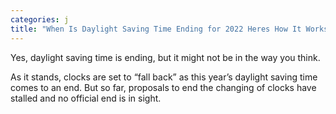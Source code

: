```yaml
---
categories: j
title: "When Is Daylight Saving Time Ending for 2022 Heres How It Works"
---
```


Yes, daylight saving time is ending, but it might not be in the way you think. 



As it stands, clocks are set to &#8220;fall back&#8221; as this year&#8217;s daylight saving time comes to an end. But so far, proposals to end the changing of clocks have stalled and no official end is in sight. 


